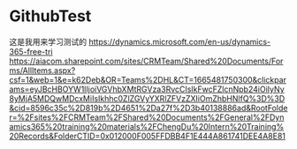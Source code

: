 # GithubTest
这是我用来学习测试的
https://dynamics.microsoft.com/en-us/dynamics-365-free-tri
https://aiacom.sharepoint.com/sites/CRMTeam/Shared%20Documents/Forms/AllItems.aspx?csf=1&web=1&e=k62Deb&OR=Teams%2DHL&CT=1665481750300&clickparams=eyJBcHBOYW1lIjoiVGVhbXMtRGVza3RvcCIsIkFwcFZlcnNpb24iOiIyNy8yMjA5MDQwMDcxMiIsIkhhc0ZlZGVyYXRlZFVzZXIiOmZhbHNlfQ%3D%3D&cid=8596c35c%2D819b%2D4651%2Da27f%2D3b40138886ad&RootFolder=%2Fsites%2FCRMTeam%2FShared%20Documents%2FGeneral%2FDynamics365%20training%20materials%2FChengDu%20Intern%20Training%20Records&FolderCTID=0x012000F005FFDBB4F1E444A861741DEE4A8E81
